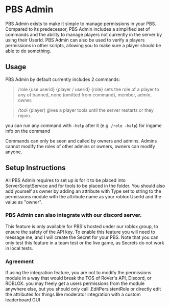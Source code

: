 # PBS Admin
PBS Admin exists to make it simple to manage permissions in your PBS. Compared to its predecessor, PBS Admin includes a simplified set of commands and the ability to manage players not currently in the server by using their UserId. PBS Admin can also be used to verify a players permissions in other scripts, allowing you to make sure a player should be able to do something.

## Usage
PBS Admin by default currently includes 2 commands:

> /role {use userid} {player / userid} {role}
sets the role of a player to any of banned, none (omitted from command), member, admin, owner.

> /tool {player}
gives a player tools until the server restarts or they rejoin.

you can run any command with `-help` after it (e.g. `/role -help`) for ingame info on the command

Commands can only be seen and called by owners and admins. Admins cannot modify the roles of other admins or owners, owners can modify anyone.

## Setup Instructions
All PBS Admin requires to set up is for it to be placed into ServerScriptService and for tools to be placed in the folder. You should also add yourself as owner by adding an attribute with Type set to string to the permissions module with the attribute name as your roblox UserId and the value as "owner".

### PBS Admin can also integrate with our discord server.
This feature is only available for PBS's hosted under our roblox group, to ensure the safety of the API key. To enable this feature you will need to message me, and I will create the Secret for your PBS. Note that you can only test this feature in a team test or the live game, as Secrets do not work in local tests.

### Agreement
If using the integration feature, you are not to modify the permissions module in a way that would break the TOS of RoVer's API, Discord, or ROBLOX.
you may freely get a users permissions from the module anywhere else, but you should only call .EditPersistentRole or directly edit the attributes for things like moderator integration with a custom leaderboard GUI
